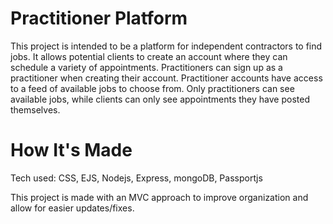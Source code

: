 # Practitioner Platform

This project is intended to be a platform for independent contractors to find jobs. It allows potential clients to create an account where they can schedule a variety of appointments. Practitioners can sign up as a practitioner when creating their account. Practitioner accounts have access to a feed of available jobs to choose from. Only practitioners can see available jobs, while clients can only see appointments they have posted themselves.

# How It's Made

Tech used: CSS, EJS, Nodejs, Express, mongoDB, Passportjs

This project is made with an MVC approach to improve organization and allow for easier updates/fixes. 

